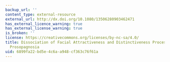 ```yaml
---
backup_url: ''
content_type: external-resource
external_url: http://dx.doi.org/10.1080/13506280903462471
has_external_licence_warning: true
has_external_license_warning: true
is_broken: ''
license: https://creativecommons.org/licenses/by-nc-sa/4.0/
title: Dissociation of Facial Attractiveness and Distinctiveness Processing in Congenital
  Prosopagnosia
uid: 6899fa22-bd5e-4c6a-a948-cf363c76f61a
---
```

